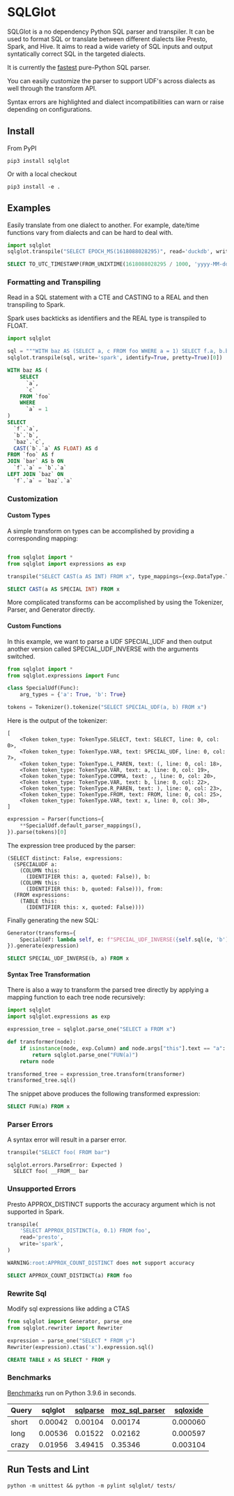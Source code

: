 # SQLGlot

SQLGlot is a no dependency Python SQL parser and transpiler. It can be used to format SQL or translate between different dialects like Presto, Spark, and Hive. It aims to read a wide variety of SQL inputs and output syntatically correct SQL in the targeted dialects.

It is currently the [fastest](#benchmarks) pure-Python SQL parser.

You can easily customize the parser to support UDF's across dialects as well through the transform API.

Syntax errors are highlighted and dialect incompatibilities can warn or raise depending on configurations.

## Install
From PyPI

```
pip3 install sqlglot
```

Or with a local checkout

```
pip3 install -e .
```

## Examples
Easily translate from one dialect to another. For example, date/time functions vary from dialects and can be hard to deal with.

```python
import sqlglot
sqlglot.transpile("SELECT EPOCH_MS(1618088028295)", read='duckdb', write='hive')
```

```sql
SELECT TO_UTC_TIMESTAMP(FROM_UNIXTIME(1618088028295 / 1000, 'yyyy-MM-dd HH:mm:ss'), 'UTC')
```

### Formatting and Transpiling
Read in a SQL statement with a CTE and CASTING to a REAL and then transpiling to Spark.

Spark uses backticks as identifiers and the REAL type is transpiled to FLOAT.

```python
import sqlglot

sql = """WITH baz AS (SELECT a, c FROM foo WHERE a = 1) SELECT f.a, b.b, baz.c, CAST("b"."a" AS REAL) d FROM foo f JOIN bar b ON f.a = b.a LEFT JOIN baz ON f.a = baz.a"""
sqlglot.transpile(sql, write='spark', identify=True, pretty=True)[0])
```

```sql
WITH baz AS (
    SELECT
      `a`,
      `c`
    FROM `foo`
    WHERE
      `a` = 1
)
SELECT
  `f`.`a`,
  `b`.`b`,
  `baz`.`c`,
  CAST(`b`.`a` AS FLOAT) AS d
FROM `foo` AS f
JOIN `bar` AS b ON
  `f`.`a` = `b`.`a`
LEFT JOIN `baz` ON
  `f`.`a` = `baz`.`a`
```

### Customization
#### Custom Types
A simple transform on types can be accomplished by providing a corresponding mapping:
```python

from sqlglot import *
from sqlglot import expressions as exp

transpile("SELECT CAST(a AS INT) FROM x", type_mappings={exp.DataType.Type.INT: "SPECIAL INT"})[0]
```

```sql
SELECT CAST(a AS SPECIAL INT) FROM x
```

More complicated transforms can be accomplished by using the Tokenizer, Parser, and Generator directly.
#### Custom Functions
In  this example, we want to parse a UDF SPECIAL_UDF and then output another version called SPECIAL_UDF_INVERSE with the arguments switched.

```python
from sqlglot import *
from sqlglot.expressions import Func

class SpecialUdf(Func):
    arg_types = {'a': True, 'b': True}

tokens = Tokenizer().tokenize("SELECT SPECIAL_UDF(a, b) FROM x")
```
Here is the output of the tokenizer:

```
[
    <Token token_type: TokenType.SELECT, text: SELECT, line: 0, col: 0>,
    <Token token_type: TokenType.VAR, text: SPECIAL_UDF, line: 0, col: 7>,
    <Token token_type: TokenType.L_PAREN, text: (, line: 0, col: 18>,
    <Token token_type: TokenType.VAR, text: a, line: 0, col: 19>,
    <Token token_type: TokenType.COMMA, text: ,, line: 0, col: 20>,
    <Token token_type: TokenType.VAR, text: b, line: 0, col: 22>,
    <Token token_type: TokenType.R_PAREN, text: ), line: 0, col: 23>,
    <Token token_type: TokenType.FROM, text: FROM, line: 0, col: 25>,
    <Token token_type: TokenType.VAR, text: x, line: 0, col: 30>,
]

```
```python
expression = Parser(functions={
    **SpecialUdf.default_parser_mappings(),
}).parse(tokens)[0]
```

The expression tree produced by the parser:

```
(SELECT distinct: False, expressions:
  (SPECIALUDF a:
    (COLUMN this:
      (IDENTIFIER this: a, quoted: False)), b:
    (COLUMN this:
      (IDENTIFIER this: b, quoted: False))), from:
  (FROM expressions:
    (TABLE this:
      (IDENTIFIER this: x, quoted: False))))
```

Finally generating the new SQL:

```python
Generator(transforms={
    SpecialUdf: lambda self, e: f"SPECIAL_UDF_INVERSE({self.sql(e, 'b')}, {self.sql(e, 'a')})"
}).generate(expression)
```

```sql
SELECT SPECIAL_UDF_INVERSE(b, a) FROM x
```

#### Syntax Tree Transformation
There is also a way to transform the parsed tree directly by applying a mapping function to each tree node recursively:
```python
import sqlglot
import sqlglot.expressions as exp

expression_tree = sqlglot.parse_one("SELECT a FROM x")

def transformer(node):
    if isinstance(node, exp.Column) and node.args["this"].text == "a":
        return sqlglot.parse_one("FUN(a)")
    return node

transformed_tree = expression_tree.transform(transformer)
transformed_tree.sql()
```
The snippet above produces the following transformed expression:
```sql
SELECT FUN(a) FROM x
```

### Parser Errors
A syntax error will result in a parser error.
```python
transpile("SELECT foo( FROM bar")
```
```
sqlglot.errors.ParseError: Expected )
  SELECT foo( __FROM__ bar
```
### Unsupported Errors
Presto APPROX_DISTINCT supports the accuracy argument which is not supported in Spark.

```python
transpile(
    'SELECT APPROX_DISTINCT(a, 0.1) FROM foo',
    read='presto',
    write='spark',
)
```

```sql
WARNING:root:APPROX_COUNT_DISTINCT does not support accuracy

SELECT APPROX_COUNT_DISTINCT(a) FROM foo
```

### Rewrite Sql
Modify sql expressions like adding a CTAS

```python
from sqlglot import Generator, parse_one
from sqlglot.rewriter import Rewriter

expression = parse_one("SELECT * FROM y")
Rewriter(expression).ctas('x').expression.sql()
```

```sql
CREATE TABLE x AS SELECT * FROM y
```

### Benchmarks

[Benchmarks](benchmarks) run on Python 3.9.6 in seconds.

| Query            | sqlglot          | [sqlparse](https://github.com/andialbrecht/sqlparse)         | [moz\_sql\_parser](https://github.com/klahnakoski/mo-sql-parsing) | [sqloxide](https://github.com/wseaton/sqloxide/) |
| ---------------- | ---------------- | ---------------- | ---------------- | ---------------- |
| short            | 0.00042          | 0.00104          | 0.00174          | 0.000060
| long             | 0.00536          | 0.01522          | 0.02162          | 0.000597
| crazy            | 0.01956          | 3.49415          | 0.35346          | 0.003104


## Run Tests and Lint
```python -m unittest && python -m pylint sqlglot/ tests/```
